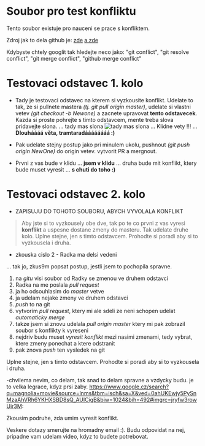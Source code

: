 ﻿# Soubor pro test konfliktu

Tento soubor existuje pro nauceni se prace s konfliktem.

Zdroj jak to dela github je:
[zde](https://help.github.com/articles/resolving-a-merge-conflict-on-github/)
[a zde](https://help.github.com/articles/resolving-a-merge-conflict-using-the-command-line/)

Kdybyste chtely googlit tak hledejte neco jako: "git conflict", "git resolve conflict",
"git merge conflict", "github merge conflict"


# Testovaci odstavec 1. kolo

* Tady je testovaci odstavec na kterem si vyzkousite konflikt.
Udelate to tak, ze si pullnete mastera _(tj. git pull origin master)_, udelate si
vlastni vetev _(git checkout -b Newone)_ a zacnete upravovat **tento odstavecek**.
Kazda si proste pohrejte s timto odstavcem, mente treba slova
pridavejte slona. ... tady mas slona ![tady mas slona](https://g.denik.cz/104/3e/thinkstockphotos-479667835_ng-detail-photo-p.jpg) ... Klidne vety !!! ... **Dlouháááá věta, tramtaradáááááááá :)**

* Pak udelate stejny postup jako pri minulem ukolu, pushnout _(git push origin NewOne)_ do
origin vetev. vytvorit PR a mergnout.

* Prvni z vas bude v klidu ... **jsem v klidu** ... druha bude mit konflikt, ktery bude muset
vyresit ... **s chuti do toho :)**


# Testovaci odstavec 2. kolo
- ZAPISUJU DO TOHOTO SOUBORU, ABYCH VYVOLALA KONFLIKT

>Aby jste si to vyzkousely obe dve, tak po te co prvni z vas vyresi **konflikt**
a uspesne dostane zmeny do masteru. Tak udelate druhe kolo.
>Uplne stejne, jen s timto odstavcem.
>Prohodte si poradi aby si to vyzkousela i druha.
- zkouska cislo 2 - Radka ma delsi vedeni 

... tak jo, zkus9m popsat postup, jestli jsem to pochopila spravne.
1. na _gitu_ visi soubor od Radky se zmenou ve druhem odstavci
2. Radka na me poslala _pull request_
3. ja ho odsouhlasim do _master_ vetve
4. ja udelam nejake zmeny ve druhem odstavci
5. _push_ to na git 
6. vytvorim _pull request_, ktery mi ale sdeli ze neni schopen udelat _automaticky merge_
7. takze jsem si znovu udelala _pull origin master_ ktery mi pak zobrazil soubor s konflikty k vyreseni
8. nejdriv budu muset _vyresit konflikt_ mezi nasimi zmenami, tedy vybrat, ktere zmeny ponechat a ktere odstranit
9. pak znova _push_ ten vysledek na git


Uplne stejne, jen s timto odstavcem.
Prohodte si poradi aby si to vyzkousela i druha.

-chvilema nevim, co delam, tak snad to delam spravne a vzdycky budu. je to velka legrace, kdyz prsi zaby.
https://www.google.cz/search?q=magnolia+movie&source=lnms&tbm=isch&sa=X&ved=0ahUKEwjy5PySnMzaAhVRh6YKHXSBD8sQ_AUICigB&biw=1024&bih=492#imgrc=jryfw3rowUir3M:

Zkousim podruhe, zda umim vyresit konflikt. 


Veskere dotazy smerujte na hromadny email :). Budu odpovidat na nej,
pripadne vam udelam video, kdyz to budete potrebovat.
